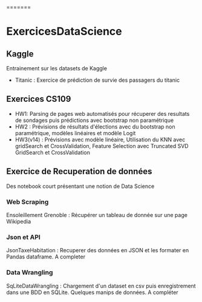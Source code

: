 
=======
# ExercicesDataScience


## Kaggle

Entrainement sur les datasets de Kaggle

* Titanic : Exercice de prédiction de survie des passagers du titanic

## Exercices CS109

* HW1: Parsing de pages web automatisés pour récuperer des resultats de sondages puis prédictions avec bootstrap non paramétrique
* HW2 : Prévisions de résultats d'élections avec du bootstrap non paramétrique, modèles linéaires et modèle Logit
* HW3(v14) : Prévisions avec modèle linéaire, Utilisation du KNN avec gridSearch et CrossValidation, Feature Selection avec Truncated SVD GridSearch et CrossValidation


## Exercice de Recuperation de données
Des notebook court présentant une notion de Data Science

### Web Scraping
Ensoleillement Grenoble : Récupérer un tableau de donnée sur une page Wikipedia

### Json et API
JsonTaxeHabitation : Recuperer des données en JSON et les formater en Pandas dataframe. A completer

### Data Wrangling
SqLiteDataWrangling : Chargement d'un dataset en csv puis enregistrement dans une BDD en SQLite. Quelques manips de données. A compléter



